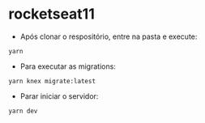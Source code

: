 # rocketseat11

- Após clonar o respositório, entre na pasta e execute:

```
yarn
```
- Para executar as migrations:

```
yarn knex migrate:latest
```

- Parar iniciar o servidor:

```
yarn dev
```
